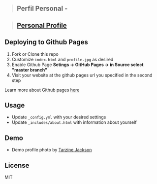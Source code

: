 >## Perfil Personal - <a href="https://galiprandi.github.io/me/"></a>

>## [Personal Profile](https://galiprandi.github.io/me/)


## Deploying to Github Pages

1. Fork or Clone this repo
2. Customize `index.html` and `profile.jpg` as desired
3. Enable Github Page **Setings -> GitHub Pages -> in Source select "master branch"**
4. Visit your website at the github pages url you specified in the second step

Learn more about Github pages <a href="https://pages.github.com/">here</a>

## Usage

- Update `_config.yml` with your desired settings
- Update `_includes/about.html` with information about yourself

## Demo

- Demo profile photo by <a href="https://www.pexels.com/photo/woman-wearing-eyeglasses-773371/">Tarzine Jackson</a>

## License

MIT
